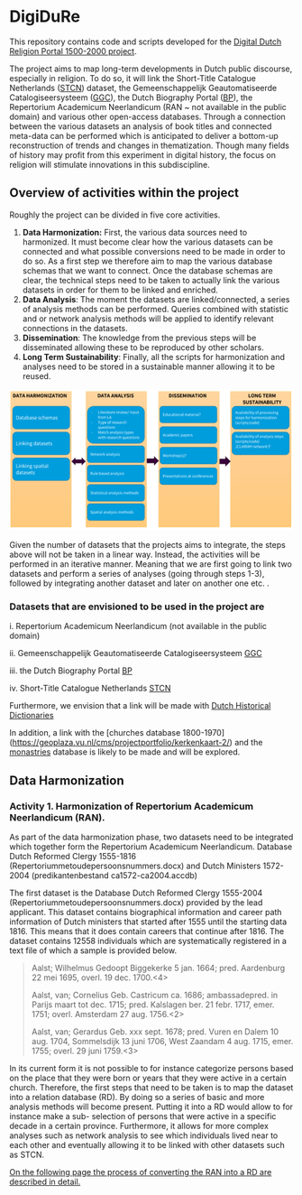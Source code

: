 # DigiDuRe
This repository contains code and scripts developed for the [Digital Dutch Religion Portal 1500-2000 project](https://research-software-directory.org/projects/digidure).

The project aims to map long-term developments in Dutch public discourse, especially in religion. To do so, it will link the Short-Title Catalogue Netherlands ([STCN]( http://data.bibliotheken.nl/doc/dataset/stcn)) dataset, the Gemeenschappelijk Geautomatiseerde Catalogiseersysteem ([GGC](https://www.oclc.org/nl/ggc.html)), the Dutch Biography Portal ([BP](http://www.biografischportaal.nl/)), the Repertorium Academicum Neerlandicum (RAN ~ not available in the public domain) and various other open-access databases. 
Through a connection between the various datasets an analysis of book titles and connected meta-data can be performed which is anticipated to deliver a bottom-up reconstruction of trends and changes in thematization. Though many fields of history may profit from this experiment in digital history, the focus on religion will stimulate innovations in this subdiscipline.

## Overview of activities within the project

Roughly the project can be divided in five core activities. 

1. **Data Harmonization:** First, the various data sources need to harmonized. It must become clear how the various datasets can be connected and what possible conversions need to be made in order to do so. As a first step we therefore aim to map the various database schemas that we want to connect. Once the database schemas are clear, the technical steps need to be taken to actually link the various datasets in order for them to be linked and enriched.
2. **Data Analysis**: The moment the datasets are linked/connected, a series of analysis methods can be performed. Queries combined with statistic and or network analysis methods will be applied to identify relevant connections in the datasets. 
3. **Dissemination**: The knowledge from the previous steps will be disseminated allowing these to be reproduced by other scholars. 
4. **Long Term Sustainability**: Finally, all the scripts for harmonization and analyses need to be stored in a sustainable manner allowing it to be reused.

![Figure 1 shown a schematic overview on the various activities and shows that the activities are nonlinear, meaning that especially between the data harmonization and data analysis phase iterations will take place.](/images/Picture1.png)


Given the number of datasets that the projects aims to integrate, the steps above will not be taken in a linear way. Instead, the activities will be performed in an iterative manner. Meaning that we are first going to link two datasets and perform a series of analyses (going through steps 1-3), followed by integrating another dataset and later on another one etc. . 

### Datasets that are envisioned to be used in the project are

i. Repertorium Academicum Neerlandicum (not available in the public domain)

ii. Gemeenschappelijk Geautomatiseerde Catalogiseersysteem [GGC](https://www.oclc.org/nl/ggc.html)

iii. the Dutch Biography Portal [BP](www.biografischportaal.nl/)

iv.  Short-Title Catalogue Netherlands [STCN](http://data.bibliotheken.nl/doc/dataset/stcn)



Furthermore, we envision that a link will be made with [Dutch Historical Dictionaries](https://ivdnt.org/woordenboeken/historische-woordenboeken/#historical-dictionaries)

In addition, a link with the [churches database 1800-1970] (https://geoplaza.vu.nl/cms/projectportfolio/kerkenkaart-2/) and the [monastries](https://geoplaza.vu.nl/cms/projectportfolio/kloosterkaart/) database is likely to be made and will be explored.

## Data Harmonization

### Activity 1. Harmonization of Repertorium Academicum Neerlandicum (RAN). 
As part of the data harmonization phase, two datasets need to be integrated which together form the Repertorium Academicum Neerlandicum. Database Dutch Reformed Clergy 1555-1816 (Repertoriummetoudepersoonsnummers.docx) and Dutch Ministers 1572-2004 (predikantenbestand ca1572-ca2004.accdb)

The first dataset is the Database Dutch Reformed Clergy 1555-2004 (Repertoriummetoudepersoonsnummers.docx) provided by the lead applicant. This dataset contains biographical information and career path information of Dutch ministers that started after 1555 until the starting data 1816. This means that it does contain careers that continue after 1816. The dataset contains 12558 individuals which are systematically registered in a text file of which a sample is provided below. 

> Aalst; Wilhelmus
> Gedoopt Biggekerke 5 jan. 1664; pred. Aardenburg 22 mei 1695, overl. 19 dec. 1700.<4>
>
> Aalst, van; Cornelius
> Geb. Castricum ca. 1686; ambassadepred. in Parijs maart tot dec. 1715; pred. Kalslagen ber. 21 febr. 1717, emer. 1751; overl. Amsterdam 27 aug. 1756.<2>
> 
> Aalst, van; Gerardus
> Geb. xxx sept. 1678; pred. Vuren en Dalem 10 aug. 1704, Sommelsdijk 13 juni 1706, West Zaandam 4 aug. 1715, emer. 1755; overl. 29 juni 1759.<3>

In its current form it is not possible to for instance categorize persons based on the place that they were born or years that they were active in a certain church. Therefore, the first steps that need to be taken is to map the dataset into a relation database (RD). By doing so a series of basic and more analysis methods will become present. Putting it into a RD would allow to for instance make a sub- selection of persons that were active in a specific decade in a certain province. Furthermore, it allows for more complex analyses such as network analysis to see which individuals lived near to each other and eventually allowing it to be linked with other datasets such as STCN.

[On the following page the process of converting the RAN into a RD are described in detail.](/act1/convert_RAN_RD.md) 
